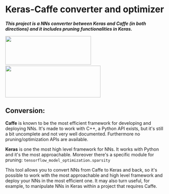 # Keras-Caffe converter and optimizer
***This project is a NNs converter between Keras and Caffe (in both directions) and it includes pruning functionalities in Keras.***

<img src="https://images.exxactcorp.com/CMS/landing-page/resource-center/supported-software/logo/Deep-Learning/caffe.png" width="270" height="90"/>&nbsp;<img src="https://miro.medium.com/fit/c/1838/551/0*BrC7o-KTt54z948C.jpg" width="300" height="100"/>

## Conversion:
**Caffe** is known to be the most efficient framework for developing and deploying NNs. It's made to work with C++, a Python API exists, but it's still a bit uncomplete and not very well documented. Furthermore no pruning/optimization APIs are available.

**Keras** is one the most high level framework for NNs. It works with Python and it's the most approachable. Moreover there's a specific module for pruning: ```tensorflow_model_optimization.sparsity```

This tool allows you to convert NNs from Caffe to Keras and back, so it's possible to work with the most approachable and high level framework and deploy your NNs in the most efficient one. It may also turn useful, for example, to manipulate NNs in Keras within a project that requires Caffe.